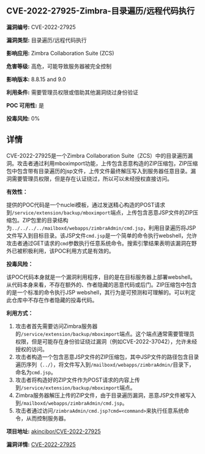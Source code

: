 ## CVE-2022-27925-Zimbra-目录遍历/远程代码执行

**漏洞编号:** CVE-2022-27925

**漏洞类型:** 目录遍历/远程代码执行

**影响应用:** Zimbra Collaboration Suite (ZCS)

**危害等级:** 高危，可能导致服务器被完全控制

**影响版本:** 8.8.15 and 9.0

**利用条件:** 需要管理员权限或借助其他漏洞绕过身份验证

**POC 可用性:** 是

**投毒风险:** 0%

## 详情

CVE-2022-27925是一个Zimbra Collaboration Suite（ZCS）中的目录遍历漏洞。攻击者通过利用mboximport功能，上传包含恶意构造的ZIP压缩包，ZIP压缩包中包含带有目录遍历的jsp文件，上传文件最终解压写入到服务器任意目录。漏洞需要管理员权限，但是存在认证绕过，所以可以未经授权直接访问。

**有效性：**

提供的POC代码是一个nuclei模板，通过发送精心构造的POST请求到`/service/extension/backup/mboximport`端点，上传包含恶意JSP文件的ZIP压缩包。ZIP包里的目录结构为`../../../../mailboxd/webapps/zimbraAdmin/cmd.jsp`，利用目录遍历将JSP文件写入到目标目录。该JSP文件`cmd.jsp`是一个简单的命令执行webshell，允许攻击者通过GET请求的`cmd`参数执行任意系统命令。搜索引擎结果表明该漏洞在野外已被积极利用，该POC利用方式是有效的。

**投毒风险：**

该POC代码本身就是一个漏洞利用程序，目的是在目标服务器上部署webshell。从代码本身来看，不存在额外的、作者隐藏的恶意代码或后门。ZIP压缩包中包含的是一个标准的命令执行JSP webshell，其行为是可预测和可理解的。可以判定此仓库中不存在作者隐藏的投毒代码。

**利用方式：**

1.  攻击者首先需要访问Zimbra服务器的`/service/extension/backup/mboximport`端点。这个端点通常需要管理员权限，但是可能存在身份验证绕过漏洞（例如CVE-2022-37042），允许未经授权的访问。
2.  攻击者构造一个包含恶意JSP文件的ZIP压缩包，其中JSP文件的路径包含目录遍历序列（`../`），将文件写入到`/mailboxd/webapps/zimbraAdmin/`目录下，命名为`cmd.jsp`。
3.  攻击者将构造好的ZIP文件作为POST请求的内容上传到`/service/extension/backup/mboximport`端点。
4.  Zimbra服务器解压上传的ZIP文件，由于目录遍历漏洞，恶意JSP文件被写入到`/mailboxd/webapps/zimbraAdmin/cmd.jsp`。
5.  攻击者通过访问`/zimbraAdmin/cmd.jsp?cmd=<command>`来执行任意系统命令，从而控制服务器。


**项目地址:** [akincibor/CVE-2022-27925](https://github.com/akincibor/CVE-2022-27925)

**漏洞详情:** [CVE-2022-27925](https://nvd.nist.gov/vuln/detail/CVE-2022-27925)